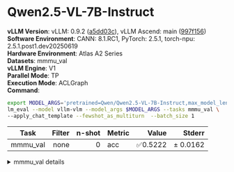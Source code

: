 # Qwen2.5-VL-7B-Instruct
**vLLM Version**: vLLM: 0.9.2 ([a5dd03c](https://github.com/vllm-project/vllm/commit/a5dd03c)), vLLM Ascend: main ([997f156](https://github.com/vllm-project/vllm-ascend/commit/997f156))  
**Software Environment**: CANN: 8.1.RC1, PyTorch: 2.5.1, torch-npu: 2.5.1.post1.dev20250619  
**Hardware Environment**: Atlas A2 Series  
**Datasets**: mmmu_val  
**vLLM Engine**: V1  
**Parallel Mode**: TP  
**Execution Mode**: ACLGraph  
**Command**:  
```bash
export MODEL_ARGS='pretrained=Qwen/Qwen2.5-VL-7B-Instruct,max_model_len=8192,dtype=auto,tensor_parallel_size=2,max_images=2'
lm_eval --model vllm-vlm --model_args $MODEL_ARGS --tasks mmmu_val \ 
--apply_chat_template --fewshot_as_multiturn  --batch_size 1
```
  
| Task                  | Filter | n-shot | Metric   | Value   | Stderr |
|-----------------------|-------:|-------:|----------|--------:|-------:|
| mmmu_val                              | none   | 0      | acc    | ✅0.5222 | ± 0.0162 |
<details>
<summary>mmmu_val details</summary>

| Task                  | Filter | n-shot | Metric   | Value   | Stderr |
|-----------------------|-------:|-------:|----------|--------:|-------:|
| mmmu_val                              | none   | 0      | acc    | ✅0.5222 | ± 0.0162 |
| - Art and Design                      | none   | 0      | acc    | 0.6667 | ± 0.0424 |
| - Art                                 | none   | 0      | acc    | 0.6667 | ± 0.0875 |
| - Art Theory                          | none   | 0      | acc    | 0.8333 | ± 0.0692 |
| - Design                              | none   | 0      | acc    | 0.6667 | ± 0.0875 |
| - Music                               | none   | 0      | acc    | 0.5000 | ± 0.0928 |
| - Business                            | none   | 0      | acc    | 0.4267 | ± 0.0406 |
| - Accounting                          | none   | 0      | acc    | 0.4333 | ± 0.0920 |
| - Economics                           | none   | 0      | acc    | 0.5333 | ± 0.0926 |
| - Finance                             | none   | 0      | acc    | 0.3667 | ± 0.0895 |
| - Manage                              | none   | 0      | acc    | 0.3333 | ± 0.0875 |
| - Marketing                           | none   | 0      | acc    | 0.4667 | ± 0.0926 |
| - Health and Medicine                 | none   | 0      | acc    | 0.6067 | ± 0.0401 |
| - Basic Medical Science               | none   | 0      | acc    | 0.6000 | ± 0.0910 |
| - Clinical Medicine                   | none   | 0      | acc    | 0.6667 | ± 0.0875 |
| - Diagnostics and Laboratory Medicine | none   | 0      | acc    | 0.4667 | ± 0.0926 |
| - Pharmacy                            | none   | 0      | acc    | 0.6667 | ± 0.0875 |
| - Public Health                       | none   | 0      | acc    | 0.6333 | ± 0.0895 |
| - Humanities and Social Science       | none   | 0      | acc    | 0.7000 | ± 0.0413 |
| - History                             | none   | 0      | acc    | 0.7000 | ± 0.0851 |
| - Literature                          | none   | 0      | acc    | 0.8333 | ± 0.0692 |
| - Psychology                          | none   | 0      | acc    | 0.7333 | ± 0.0821 |
| - Sociology                           | none   | 0      | acc    | 0.5333 | ± 0.0926 |
| - Science                             | none   | 0      | acc    | 0.4267 | ± 0.0409 |
| - Biology                             | none   | 0      | acc    | 0.4000 | ± 0.0910 |
| - Chemistry                           | none   | 0      | acc    | 0.3667 | ± 0.0895 |
| - Geography                           | none   | 0      | acc    | 0.5000 | ± 0.0928 |
| - Math                                | none   | 0      | acc    | 0.4333 | ± 0.0920 |
| - Physics                             | none   | 0      | acc    | 0.4333 | ± 0.0920 |
| - Tech and Engineering                | none   | 0      | acc    | 0.4143 | ± 0.0341 |
| - Agriculture                         | none   | 0      | acc    | 0.5333 | ± 0.0926 |
| - Architecture and Engineering        | none   | 0      | acc    | 0.4333 | ± 0.0920 |
| - Computer Science                    | none   | 0      | acc    | 0.4333 | ± 0.0920 |
| - Electronics                         | none   | 0      | acc    | 0.3333 | ± 0.0875 |
| - Energy and Power                    | none   | 0      | acc    | 0.2667 | ± 0.0821 |
| - Materials                           | none   | 0      | acc    | 0.4333 | ± 0.0920 |
| - Mechanical Engineering              | none   | 0      | acc    | 0.4667 | ± 0.0926 |
</details>
